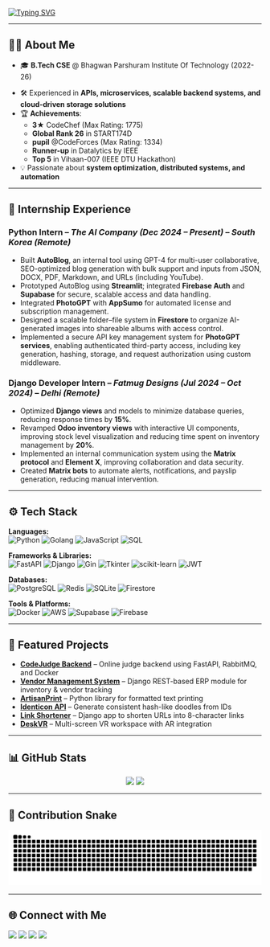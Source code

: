 <!-- Typing Effect -->
[![Typing SVG](https://readme-typing-svg.herokuapp.com?size=24&color=F75C7E&center=true&vCenter=true&width=900&lines=Hey%2C+I'm+Naman+Garg;Backend+Developer+%7C+System+Design+Enthusiast;Lover+of+Cloud+%2B+Automation)](https://git.io/typing-svg)

---

## 🧑‍💻 About Me
- 🎓 **B.Tech CSE** @ Bhagwan Parshuram Institute Of Technology (2022-26)  
<!-- - 🚀 Currently working on **PaleDrive** – Windows cloud drive backed by S3 with tiered storage -->
- 🛠 Experienced in **APIs, microservices, scalable backend systems, and cloud-driven storage solutions**  
- 🏆 **Achievements**:
  - **3★** CodeChef (Max Rating: 1775)
  - **Global Rank 26** in START174D
  - **pupil** @CodeForces (Max Rating: 1334)
  - **Runner-up** in Datalytics by IEEE
  - **Top 5** in Vihaan-007 (IEEE DTU Hackathon)
- 💡 Passionate about **system optimization, distributed systems, and automation**

---

## 💼 Internship Experience

### **Python Intern** – *The AI Company* *(Dec 2024 – Present)* – *South Korea (Remote)*  
- Built **AutoBlog**, an internal tool using GPT-4 for multi-user collaborative, SEO-optimized blog generation with bulk support and inputs from JSON, DOCX, PDF, Markdown, and URLs (including YouTube).  
- Prototyped AutoBlog using **Streamlit**; integrated **Firebase Auth** and **Supabase** for secure, scalable access and data handling.  
- Integrated **PhotoGPT** with **AppSumo** for automated license and subscription management.  
- Designed a scalable folder–file system in **Firestore** to organize AI-generated images into shareable albums with access control.  
- Implemented a secure API key management system for **PhotoGPT services**, enabling authenticated third-party access, including key generation, hashing, storage, and request authorization using custom middleware.

### **Django Developer Intern** – *Fatmug Designs* *(Jul 2024 – Oct 2024)* – *Delhi (Remote)*  
- Optimized **Django views** and models to minimize database queries, reducing response times by **15%**.  
- Revamped **Odoo inventory views** with interactive UI components, improving stock level visualization and reducing time spent on inventory management by **20%**.  
- Implemented an internal communication system using the **Matrix protocol** and **Element X**, improving collaboration and data security.  
- Created **Matrix bots** to automate alerts, notifications, and payslip generation, reducing manual intervention.

---

## ⚙️ Tech Stack
**Languages:**  
![Python](https://img.shields.io/badge/Python-3670A0?style=for-the-badge&logo=python&logoColor=ffdd54)
![Golang](https://img.shields.io/badge/Go-00ADD8?style=for-the-badge&logo=go&logoColor=white)
![JavaScript](https://img.shields.io/badge/JavaScript-F7DF1E?style=for-the-badge&logo=javascript&logoColor=black)
![SQL](https://img.shields.io/badge/SQL-025E8C?style=for-the-badge&logo=sqlite&logoColor=white)

**Frameworks & Libraries:**  
![FastAPI](https://img.shields.io/badge/FastAPI-009688?style=for-the-badge&logo=fastapi&logoColor=white)
![Django](https://img.shields.io/badge/Django-092E20?style=for-the-badge&logo=django&logoColor=white)
![Gin](https://img.shields.io/badge/Gin-00ADD8?style=for-the-badge&logo=go&logoColor=white)
![Tkinter](https://img.shields.io/badge/Tkinter-FF6F00?style=for-the-badge&logo=python&logoColor=white)
![scikit-learn](https://img.shields.io/badge/scikit--learn-F7931E?style=for-the-badge&logo=scikit-learn&logoColor=white)
![JWT](https://img.shields.io/badge/JWT-000000?style=for-the-badge&logo=jsonwebtokens&logoColor=white)

**Databases:**  
![PostgreSQL](https://img.shields.io/badge/PostgreSQL-316192?style=for-the-badge&logo=postgresql&logoColor=white)
![Redis](https://img.shields.io/badge/Redis-DC382D?style=for-the-badge&logo=redis&logoColor=white)
![SQLite](https://img.shields.io/badge/SQLite-003B57?style=for-the-badge&logo=sqlite&logoColor=white)
![Firestore](https://img.shields.io/badge/Firestore-FFCA28?style=for-the-badge&logo=firebase&logoColor=black)

**Tools & Platforms:**  
![Docker](https://img.shields.io/badge/Docker-2496ED?style=for-the-badge&logo=docker&logoColor=white)
![AWS](https://img.shields.io/badge/AWS-232F3E?style=for-the-badge&logo=amazon-aws&logoColor=white)
![Supabase](https://img.shields.io/badge/Supabase-3FCF8E?style=for-the-badge&logo=supabase&logoColor=white)
![Firebase](https://img.shields.io/badge/Firebase-FFCA28?style=for-the-badge&logo=firebase&logoColor=black)

---

## 📌 Featured Projects
<!-- - **[PaleDrive](#)** – S3-powered Windows cloud drive with tiered storage & Explorer integration -->
- **[CodeJudge Backend](https://github.com/Naman-0206/code-judge-backend)** – Online judge backend using FastAPI, RabbitMQ, and Docker  
- **[Vendor Management System](https://github.com/Naman-0206/vendor_management_system)** – Django REST-based ERP module for inventory & vendor tracking  
- **[ArtisanPrint](https://github.com/Naman-0206/ArtisanPrint)** – Python library for formatted text printing  
- **[Identicon API](https://github.com/Naman-0206/Identicons-API)** – Generate consistent hash-like doodles from IDs  
- **[Link Shortener](https://github.com/Naman-0206/Link_Shortner)** – Django app to shorten URLs into 8-character links  
- **[DeskVR](https://github.com/Naman-0206/desk-vr)** – Multi-screen VR workspace with AR integration  

---

## 📊 GitHub Stats
<p align="center">
  <img src="https://github-readme-stats.vercel.app/api?username=naman-0206&show_icons=true&theme=radical" height="150"/>
  <img src="https://github-readme-stats.vercel.app/api/top-langs/?username=naman-0206&layout=compact&theme=radical" height="150"/>
</p>

---

## 🐍 Contribution Snake
![snake gif](https://github.com/Naman-0206/Naman-0206/blob/output/dist/github-contribution-grid-snake.svg)

---

## 🌐 Connect with Me
<p align="left">
  <a href="https://www.linkedin.com/in/-naman-garg"><img src="https://img.shields.io/badge/LinkedIn-0077B5.svg?style=for-the-badge&logo=linkedin&logoColor=white"/></a>
  <a href="https://leetcode.com/Garg_Naman"><img src="https://img.shields.io/badge/LeetCode-FFA116.svg?style=for-the-badge&logo=leetcode&logoColor=white"/></a>
  <a href="https://www.codechef.com/users/garg_naman_85"><img src="https://img.shields.io/badge/CodeChef-5B4638.svg?style=for-the-badge&logo=codechef&logoColor=white"/></a>
  <a href="https://codeforces.com/profile/Naman_Garg"><img src="https://img.shields.io/badge/Codeforces-445f9d.svg?style=for-the-badge&logo=codeforces&logoColor=white"/></a>
</p>
